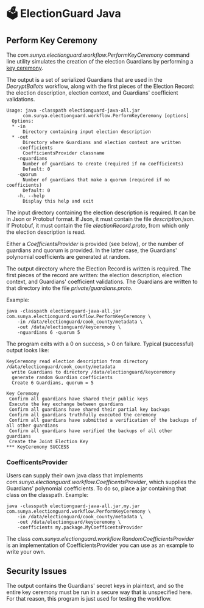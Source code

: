 # 🗳 ElectionGuard Java 

## Perform Key Ceremony

The _com.sunya.electionguard.workflow.PerformKeyCeremony_ command line utility simulates
the creation of the election Guardians by performing a 
[key ceremony](https://www.electionguard.vote/spec/0.95.0/4_Key_generation/). 

The output is a set of serialized Guardians that are used in the _DecryptBallots_ workflow, along with the first
pieces of the Election Record: the election description, election context, and Guardians' coefficient validations.

````
Usage: java -classpath electionguard-java-all.jar 
      com.sunya.electionguard.workflow.PerformKeyCeremony [options]
  Options:
  * -in
      Directory containing input election description
  * -out
      Directory where Guardians and election context are written
    -coefficients
      CoefficientsProvider classname
    -nguardians
      Number of guardians to create (required if no coefficients)
      Default: 0
    -quorum
      Number of guardians that make a quorum (required if no coefficients)
      Default: 0
    -h, --help
      Display this help and exit
````

The input directory containing the election description is required. It can be in Json or Protobuf format. 
If Json, it must contain the file _description.json_. If Protobuf, it must contain the file _electionRecord.proto_, from
which only the election description is read.

Either a _CoefficientsProvider_ is provided (see below), or the number of guardians and quorum is provided. 
In the latter case, the Guardians' polynomial coefficients are generated at random.

The output directory where the Election Record is written is required. The first pieces of the record are
written: the election description, election context, and Guardians' coefficient validations.
The Guardians are written to that directory into the file _private/guardians.proto_.

Example:

````
java -classpath electionguard-java-all.jar com.sunya.electionguard.workflow.PerformKeyCeremony \
    -in /data/electionguard/cook_county/metadata \
    -out /data/electionguard/keyceremony \
    -nguardians 6 -quorum 5
````

The program exits with a 0 on success, > 0 on failure.
Typical (successful) output looks like:

````
KeyCeremony read election description from directory /data/electionguard/cook_county/metadata
  write Guardians to directory /data/electionguard/keyceremony
  generate random Guardian coefficients
  Create 6 Guardians, quorum = 5

Key Ceremony
 Confirm all guardians have shared their public keys
 Execute the key exchange between guardians
 Confirm all guardians have shared their partial key backups
 Confirm all guardians truthfully executed the ceremony
 Confirm all guardians have submitted a verification of the backups of all other guardians
 Confirm all guardians have verified the backups of all other guardians
 Create the Joint Election Key
*** KeyCeremony SUCCESS
````

### CoefficentsProvider

Users can supply their own java class that implements _com.sunya.electionguard.workflow.CoefficentsProvider_,
which supplies the Guardians' polynomial coefficients. 
To do so, place a jar containing that class on the classpath. Example:

````
java -classpath electionguard-java-all.jar,my.jar com.sunya.electionguard.workflow.PerformKeyCeremony \
    -in /data/electionguard/cook_county/metadata \
    -out /data/electionguard/keyceremony \
    -coefficients my.package.MyCoefficentsProvider
````

The class _com.sunya.electionguard.workflow.RandomCoefficientsProvider_ is an implementation of CoefficientsProvider
you can use as an example to write your own.

## Security Issues

The output contains the Guardians' secret keys in plaintext, and so the entire key ceremony must be run in
a secure way that is unspecified here. For that reason, this program is just used for testing the workflow.

